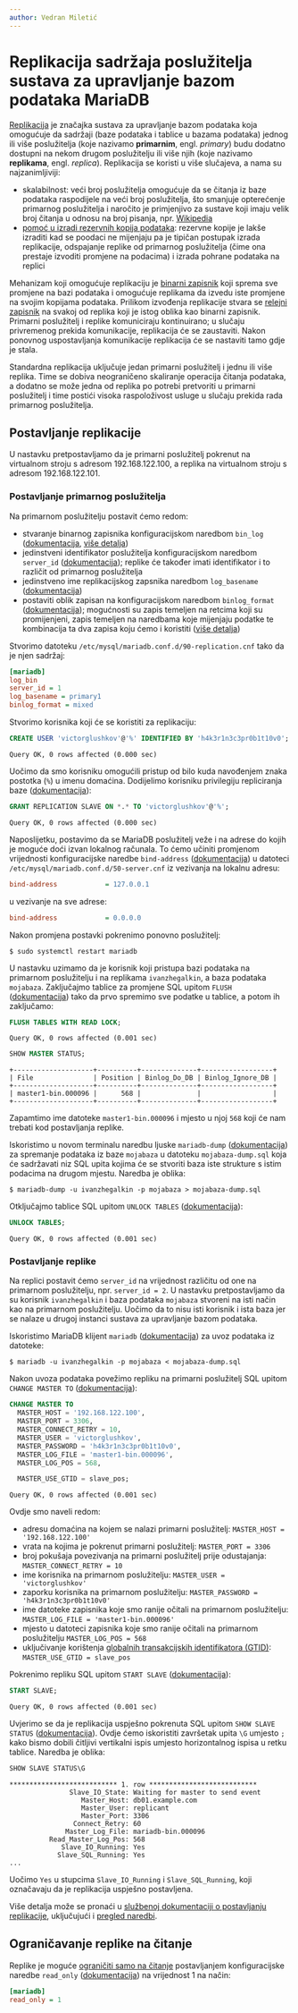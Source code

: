 ```yaml
---
author: Vedran Miletić
---
```


# Replikacija sadržaja poslužitelja sustava za upravljanje bazom podataka MariaDB

[Replikacija](https://mariadb.com/kb/en/replication-overview/) je značajka sustava za upravljanje bazom podataka koja omogućuje da sadržaji (baze podataka i tablice u bazama podataka) jednog ili više poslužitelja (koje nazivamo **primarnim**, engl. *primary*) budu dodatno dostupni na nekom drugom poslužitelju ili više njih (koje nazivamo **replikama**, engl. *replica*). Replikacija se koristi u više slučajeva, a nama su najzanimljiviji:

- skalabilnost: veći broj poslužitelja omogućuje da se čitanja iz baze podataka raspodijele na veći broj poslužitelja, što smanjuje opterećenje primarnog poslužitelja i naročito je primjenjivo za sustave koji imaju velik broj čitanja u odnosu na broj pisanja, npr. [Wikipedia](https://commons.wikimedia.org/wiki/File:Wikipedia_webrequest_flow_2020.png)
- [pomoć u izradi rezervnih kopija podataka](https://mariadb.com/kb/en/replication-as-a-backup-solution/): rezervne kopije je lakše izraditi kad se poodaci ne mijenjaju pa je tipičan postupak izrada replikacije, odspajanje replike od primarnog poslužitelja (čime ona prestaje izvoditi promjene na podacima) i izrada pohrane podataka na replici

Mehanizam koji omogućuje replikaciju je [binarni zapisnik](https://mariadb.com/kb/en/binary-log/) koji sprema sve promjene na bazi podataka i omogućuje replikama da izvedu iste promjene na svojim kopijama podataka. Prilikom izvođenja replikacije stvara se [relejni zapisnik](https://mariadb.com/kb/en/relay-log/) na svakoj od replika koji je istog oblika kao binarni zapisnik. Primarni poslužitelj i replike komuniciraju kontinuirano; u slučaju privremenog prekida komunikacije, replikacija će se zaustaviti. Nakon ponovnog uspostavljanja komunikacije replikacija će se nastaviti tamo gdje je stala.

Standardna replikacija uključuje jedan primarni poslužitelj i jednu ili više replika. Time se dobiva neograničeno skaliranje operacija čitanja podataka, a dodatno se može jedna od replika po potrebi pretvoriti u primarni poslužitelj i time postići visoka raspoloživost usluge u slučaju prekida rada primarnog poslužitelja.

## Postavljanje replikacije

U nastavku pretpostavljamo da je primarni poslužitelj pokrenut na virtualnom stroju s adresom 192.168.122.100, a replika na virtualnom stroju s adresom 192.168.122.101.

### Postavljanje primarnog poslužitelja

Na primarnom poslužitelju postavit ćemo redom:

- stvaranje binarnog zapisnika konfiguracijskom naredbom `bin_log` ([dokumentacija](https://mariadb.com/kb/en/replication-and-binary-log-system-variables/#log_bin), [više detalja](https://mariadb.com/kb/en/activating-the-binary-log/))
- jedinstveni identifikator poslužitelja konfiguracijskom naredbom `server_id` ([dokumentacija](https://mariadb.com/kb/en/replication-and-binary-log-system-variables/#server_id)); replike će također imati identifikator i to različit od primarnog poslužitelja
- jedinstveno ime replikacijskog zapsnika naredbom `log_basename` ([dokumentacija](https://mariadb.com/kb/en/mysqld-options/#-log-basename))
- postaviti oblik zapisan na konfiguracijskom naredbom `binlog_format` ([dokumentacija](https://mariadb.com/kb/en/replication-and-binary-log-system-variables/#binlog_format)); mogućnosti su zapis temeljen na retcima koji su promijenjeni, zapis temeljen na naredbama koje mijenjaju podatke te kombinacija ta dva zapisa koju ćemo i koristiti ([više detalja](https://mariadb.com/kb/en/binary-log-formats/))

Stvorimo datoteku `/etc/mysql/mariadb.conf.d/90-replication.cnf` tako da je njen sadržaj:

``` ini
[mariadb]
log_bin
server_id = 1
log_basename = primary1
binlog_format = mixed
```

Stvorimo korisnika koji će se koristiti za replikaciju:

``` sql
CREATE USER 'victorglushkov'@'%' IDENTIFIED BY 'h4k3r1n3c3pr0b1t10v0';
```

``` shell-session
Query OK, 0 rows affected (0.000 sec)
```

Uočimo da smo korisniku omogućili pristup od bilo kuda navođenjem znaka postotka (`%`) u imenu domaćina. Dodijelimo korisniku privilegiju repliciranja baze ([dokumentacija](https://mariadb.com/kb/en/grant/#replication-slave)):

``` sql
GRANT REPLICATION SLAVE ON *.* TO 'victorglushkov'@'%';
```

``` shell-session
Query OK, 0 rows affected (0.000 sec)
```

Naposlijetku, postavimo da se MariaDB poslužitelj veže i na adrese do kojih je moguće doći izvan lokalnog računala. To ćemo učiniti promjenom vrijednosti konfiguracijske naredbe `bind-address` ([dokumentacija](https://mariadb.com/kb/en/server-system-variables/#bind_address)) u datoteci `/etc/mysql/mariadb.conf.d/50-server.cnf` iz vezivanja na lokalnu adresu:

``` ini
bind-address            = 127.0.0.1
```

u vezivanje na sve adrese:

``` ini
bind-address            = 0.0.0.0
```

Nakon promjena postavki pokrenimo ponovno poslužitelj:

``` shell
$ sudo systemctl restart mariadb
```

U nastavku uzimamo da je korisnik koji pristupa bazi podataka na primarnom poslužitelju i na replikama `ivanzhegalkin`, a baza podataka `mojabaza`. Zaključajmo tablice za promjene SQL upitom `FLUSH` ([dokumentacija](https://mariadb.com/kb/en/flush/)) tako da prvo spremimo sve podatke u tablice, a potom ih zaključamo:

``` sql
FLUSH TABLES WITH READ LOCK;
```

``` shell-session
Query OK, 0 rows affected (0.001 sec)
```

``` sql
SHOW MASTER STATUS;
```

``` shell-session
+--------------------+----------+--------------+------------------+
| File               | Position | Binlog_Do_DB | Binlog_Ignore_DB |
+--------------------+----------+--------------+------------------+
| master1-bin.000096 |      568 |              |                  |
+--------------------+----------+--------------+------------------+
```

Zapamtimo ime datoteke `master1-bin.000096` i mjesto u njoj `568` koji će nam trebati kod postavljanja replike.

Iskoristimo u novom terminalu naredbu ljuske `mariadb-dump` ([dokumentacija](https://mariadb.com/kb/en/mariadb-dump/)) za spremanje podataka iz baze `mojabaza` u datoteku `mojabaza-dump.sql` koja će sadržavati niz SQL upita kojima će se stvoriti baza iste strukture s istim podacima na drugom mjestu. Naredba je oblika:

``` shell
$ mariadb-dump -u ivanzhegalkin -p mojabaza > mojabaza-dump.sql
```

Otključajmo tablice SQL upitom `UNLOCK TABLES` ([dokumentacija](https://mariadb.com/kb/en/lock-tables/)):

``` sql
UNLOCK TABLES;
```

``` shell-session
Query OK, 0 rows affected (0.001 sec)
```

### Postavljanje replike

Na replici postavit ćemo `server_id` na vrijednost različitu od one na primarnom poslužitelju, npr. `server_id = 2`. U nastavku pretpostavljamo da su korisnik `ivanzhegalkin` i baza podataka `mojabaza` stvoreni na isti način kao na primarnom poslužitelju. Uočimo da to nisu isti korisnik i ista baza jer se nalaze u drugoj instanci sustava za upravljanje bazom podataka.

Iskoristimo MariaDB klijent `mariadb` ([dokumentacija](https://mariadb.com/kb/en/mariadb-command-line-client/)) za uvoz podataka iz datoteke:

``` shell
$ mariadb -u ivanzhegalkin -p mojabaza < mojabaza-dump.sql
```

Nakon uvoza podataka povežimo repliku na primarni poslužitelj SQL upitom `CHANGE MASTER TO` ([dokumentacija](https://mariadb.com/kb/en/change-master-to/)):

``` sql
CHANGE MASTER TO
  MASTER_HOST = '192.168.122.100',
  MASTER_PORT = 3306,
  MASTER_CONNECT_RETRY = 10,
  MASTER_USER = 'victorglushkov',
  MASTER_PASSWORD = 'h4k3r1n3c3pr0b1t10v0',
  MASTER_LOG_FILE = 'master1-bin.000096',
  MASTER_LOG_POS = 568,

  MASTER_USE_GTID = slave_pos;
```

``` shell-session
Query OK, 0 rows affected (0.001 sec)
```

Ovdje smo naveli redom:

- adresu domaćina na kojem se nalazi primarni poslužitelj: `MASTER_HOST = '192.168.122.100'`
- vrata na kojima je pokrenut primarni poslužitelj: `MASTER_PORT = 3306`
- broj pokušaja povezivanja na primarni poslužitelj prije odustajanja: `MASTER_CONNECT_RETRY = 10`
- ime korisnika na primarnom poslužitelju: `MASTER_USER = 'victorglushkov'`
- zaporku korisnika na primarnom poslužitelju: `MASTER_PASSWORD = 'h4k3r1n3c3pr0b1t10v0'`
- ime datoteke zapisnika koje smo ranije očitali na primarnom poslužitelju: `MASTER_LOG_FILE = 'master1-bin.000096'`
- mjesto u datoteci zapisnika koje smo ranije očitali na primarnom poslužitelju `MASTER_LOG_POS = 568`
- uključivanje korištenja [globalnih transakcijskih identifikatora (GTID)](https://mariadb.com/kb/en/gtid/): `MASTER_USE_GTID = slave_pos`

Pokrenimo repliku SQL upitom `START SLAVE` ([dokumentacija](https://mariadb.com/kb/en/start-replica/)):

``` sql
START SLAVE;
```

``` shell-session
Query OK, 0 rows affected (0.001 sec)
```

Uvjerimo se da je replikacija uspješno pokrenuta SQL upitom `SHOW SLAVE STATUS` ([dokumentacija](https://mariadb.com/kb/en/show-replica-status/)). Ovdje ćemo iskoristiti završetak upita `\G` umjesto `;` kako bismo dobili čitljivi vertikalni ispis umjesto horizontalnog ispisa u retku tablice. Naredba je oblika:

``` sql
SHOW SLAVE STATUS\G
```

``` shell-session
*************************** 1. row ***************************
               Slave_IO_State: Waiting for master to send event
                  Master_Host: db01.example.com
                  Master_User: replicant
                  Master_Port: 3306
                Connect_Retry: 60
              Master_Log_File: mariadb-bin.000096
          Read_Master_Log_Pos: 568
             Slave_IO_Running: Yes
            Slave_SQL_Running: Yes
...
```

Uočimo `Yes` u stupcima `Slave_IO_Running` i `Slave_SQL_Running`, koji označavaju da je replikacija uspješno postavljena.

Više detalja može se pronaći u [službenoj dokumentaciji o postavljanju replikacije](https://mariadb.com/kb/en/setting-up-replication/), uključujući i [pregled naredbi](https://mariadb.com/kb/en/replication-commands/).

## Ograničavanje replike na čitanje

Replike je moguće [ograničiti samo na čitanje](https://mariadb.com/kb/en/read-only-replicas/) postavljanjem konfiguracijske naredbe `read_only` ([dokumentacija](https://mariadb.com/docs/reference/mdb/system-variables/read_only/)) na vrijednost 1 na način:

``` ini
[mariadb]
read_only = 1
```
